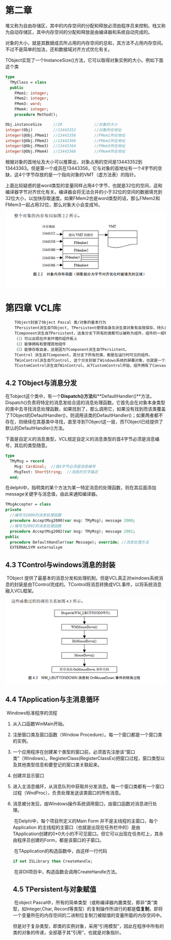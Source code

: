 # 第二章

​		堆又称为自由存储区，其中的内存空间的分配和释放必须由程序员来控制。栈又称为自动存储区，其中内存空间的分配和释放是由编译器和系统自动完成的。

​		对象的大小，就是其数据成员所占用的内存空间的总和，其方法不占用内存空间。不过不是简单的加法，还和数据域对齐方式优化有关。	

​		TObject实现了一个InstanceSize()方法，它可以取得对象实例的大小。例如下面这个类

```pascal
type
  TMyClass = class
  public
  	FMem1: integer;
  	FMem2: integer;
  	FMem3: word;
  	FMem4: integer;
  	procedure Method();
```

```pascal
Obj.instanceSize     //20              //对象的大小
integer(Obj)         //13443352        //对象所在地址
integer(@Obj.FMem1)  //13443356        //FMem1所在地址
integer(@Obj.FMem2)  //13443360        //FMem2所在地址
integer(@Obj.FMem3)  //13443364        //FMem3所在地址
integer(@Obj.FMem4)  //13443368        //FMem4所在地址
```

​		根据对象的首地址及大小可以推算出，对象占用的空间是13443352到13443363。但是第一个成员在13443356，它与对象的首地址有一个4字节的空缺，这4个字节存放的是一个指向对象的VMT（虚方法表）的指针。

​		上面比较疑惑的是word类型的变量同样占用4个字节，也就是32位的空间，这和编译器字节对齐优化有关。编译器会将无法合并的小于32位的空间的数据填充到32位大小，以加快存取速度。如果FMem2也是word类型的话，那么FMem2和FMem3一起占用32位，那么对象大小会变成16。

![](对象占用空间.png)

# 第四章  VCL库

```pascal
	TObject封装了Object Pascal 类/对象的基本行为
	TPersistent派生自TObject, TPersistent使得自身及派生类对象有自我保存，持久存在的能力。
	TComponent派生自TPersistent，这条分支下所有的类都可以被称为组件，组件的一般特性是
	（1）可以出现在开发环境的组件板上
	（2）能够拥有和管理其他组件
	（3）能够存取自身，这是因为TComponent派生自TPersistent。
	TControl 派生自TComponent，其分支下所有的类，都是在运行时可见的组件。
	TWinControl派生自TControl, 这个分支封装了Windows系统的屏幕对象，也就是一个真正的Windows窗口（拥有窗口句柄）
	TCustomControl派生自TWinControl。从TCustomControl开始，组件拥有了Canvas属性。
```

## 4.2 TObject与消息分发

​		在Tobject这个类中，有一个**Dispatch()方法**和**DefaultHandler()**方法，Dispatch()负责将特定的消息发给合适的消息处理函数。它首先会在对象本身类型的类中去寻找消息处理函数，如果找到了，那么调用它，如果没有找到而该类覆盖了TObject的DefaultHandler()，则调用该类的DefaultHandler()；如果两者都不存在，则继续在其基类中寻找，直至寻到TObject这一层，而TObject已经提供了默认的DefaultHandler()方法。

​		下面是自定义的消息类型，VCL规定自定义的消息类型的首4字节必须是消息编号，其后的类型随意。

```pascal
type
  TMyMsg = record
    Msg: Cardinal;  //首4字节必须是消息编号
    MsgText: ShortString;  //消息的文字描述
  end;
```

​		在delphi中，指明类的某个方法为某一特定消息的处理函数，则在其后面添加message关键字与消息值，由此来通知编译器。

```pascal
TMsgAccepter = class
private
  //编号为2000的消息处理函数
  procedure AcceptMsg2000(var msg: TMyMsg); message 2000;
  //编号为2002的消息处理函数
  procedure AcceptMsg2002(var msg: TMyMsg); message 2002;
public
  procedure DefaultHandler(var Message); override; //消息处理方法
  EXTERNALSYM externalsym
```

## 4.3 TControl与windows消息的封装

​		TObject 提供了最基本的消息分发和处理机制，但是VCL真正对windows系统消息的封装是由TControl完成的。TControl将消息转换成VCL事件，以将系统消息融入VCL框架。

![](TControl中鼠标事件到消息的转换过程.png)

## 4.4 TApplication与主消息循环

​		Windows标准程序的流程

1. 从入口函数WinMain开始。

2. 注册窗口类及窗口函数（Window Procedure）。每一个窗口都是一个窗口类的实例。

3. 一个应用程序在创建某个类型的窗口前，必须首先注册该“窗口类”（Windows）。RegisterClass(RegisterClassEx)把窗口过程，窗口类型以及其他类型信息和要登记的窗口类关联起来。

4. 创建并显示窗口

5. 进入主消息循环，从消息队列中获取并分发消息。每一个窗口类都有一个窗口过程（WndProc），负责处理发送该类窗口的所有消息。

6. 消息被分发后，由Windows操作系统调用窗口，由窗口函数对消息进行处理。

   ​	在Delphi中，每个项目所定义的Main Form 并不是主线程的主窗口，每个Application 的主线程的主窗口（也就是出现在任务栏中的）是由TApplication创建的0*0大小的不可见窗口。但它可以出现在任务栏上，其余由程序员创建的Form，都是该窗口的子窗口。

   ​	在TApplication的构造函数中，由这样一行代码

   ```pascal
   if not ISLibrary then CreateHandle;
   ```

   ​	在非Dll项目中，构造函数会调用CreateHandle方法。

   ## 4.5 TPersistent与对象赋值

   ​		在object Pascal中，所有的简单类型（或称编译器内置类型，即非“类”类型，如Integer,Char, Record等类型）的复制操作所进行的都是**位复制**，即将一个变量所在的内存空间的二进制位复制刀被赋值的变量所载的内存空间中。

   ​		但是对于复杂类型，即类的实例对象，采用“引用模型”，因此在程序中所有的类的对象的传递，全部基于其“引用”，也就是对象指针。

   

​		